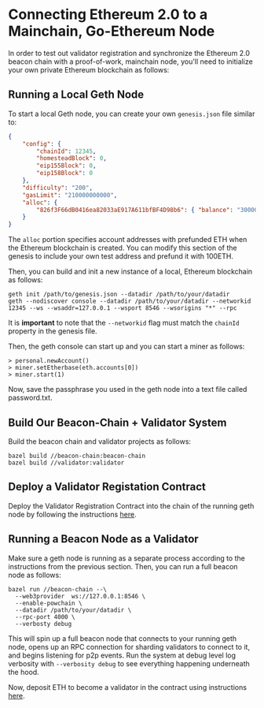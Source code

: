 # Connecting Ethereum 2.0 to a Mainchain, Go-Ethereum Node

In order to test out validator registration and synchronize the Ethereum 2.0 beacon chain with a proof-of-work, mainchain node, you'll need to initialize your own private Ethereum blockchain as follows:

## Running a Local Geth Node

To start a local Geth node, you can create your own `genesis.json` file similar to:

```json
{
    "config": {
        "chainId": 12345,
        "homesteadBlock": 0,
        "eip155Block": 0,
        "eip158Block": 0
    },
    "difficulty": "200",
    "gasLimit": "210000000000",
    "alloc": {
        "826f3F66dB0416ea82033aE917A611bfBF4D98b6": { "balance": "300000" }
    }
}
```

The `alloc` portion specifies account addresses with prefunded ETH when the Ethereum blockchain is created. You can modify this section of the genesis to include your own test address and prefund it with 100ETH.

Then, you can build and init a new instance of a local, Ethereum blockchain as follows:

```
geth init /path/to/genesis.json --datadir /path/to/your/datadir
geth --nodiscover console --datadir /path/to/your/datadir --networkid 12345 --ws --wsaddr=127.0.0.1 --wsport 8546 --wsorigins "*" --rpc
````

It is **important** to note that the `--networkid` flag must match the `chainId` property in the genesis file.

Then, the geth console can start up and you can start a miner as follows:

    > personal.newAccount()
    > miner.setEtherbase(eth.accounts[0])
    > miner.start(1)

Now, save the passphrase you used in the geth node into a text file called password.txt.

## Build Our Beacon-Chain + Validator System

Build the beacon chain and validator projects as follows:

```
bazel build //beacon-chain:beacon-chain
bazel build //validator:validator
```

## Deploy a Validator Registation Contract

Deploy the Validator Registration Contract into the chain of the running geth node by following the instructions [here](https://github.com/prysmaticlabs/prysm/blob/master/contracts/validator-registration-contract/deployVRC/README.md).

## Running a Beacon Node as a Validator

Make sure a geth node is running as a separate process according to the instructions from the previous section. Then, you can run a full beacon node as follows:

```
bazel run //beacon-chain --\
  --web3provider  ws://127.0.0.1:8546 \
  --enable-powchain \
  --datadir /path/to/your/datadir \
  --rpc-port 4000 \
  --verbosty debug
```

This will spin up a full beacon node that connects to your running geth node, opens up an RPC connection for sharding validators to connect to it, and begins listening for p2p events. Run the system at debug level log verbosity with `--verbosity debug` to see everything happening underneath the hood.

Now, deposit ETH to become a validator in the contract using instructions [here](https://github.com/prysmaticlabs/prysm/blob/master/docs/VALIDATOR_REGISTRATION.md).

